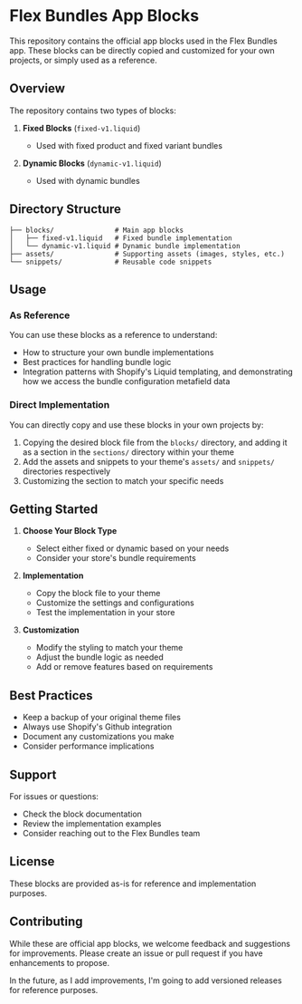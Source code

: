 # Flex Bundles App Blocks

This repository contains the official app blocks used in the Flex Bundles app. These blocks can be directly copied and customized for your own projects, or simply used as a reference.

## Overview

The repository contains two types of blocks:

1. **Fixed Blocks** (`fixed-v1.liquid`)
   - Used with fixed product and fixed variant bundles

2. **Dynamic Blocks** (`dynamic-v1.liquid`)
   - Used with dynamic bundles

## Directory Structure

```
├── blocks/               # Main app blocks
│   ├── fixed-v1.liquid   # Fixed bundle implementation
│   └── dynamic-v1.liquid # Dynamic bundle implementation
├── assets/               # Supporting assets (images, styles, etc.)
└── snippets/             # Reusable code snippets
```

## Usage

### As Reference
You can use these blocks as a reference to understand:
- How to structure your own bundle implementations
- Best practices for handling bundle logic
- Integration patterns with Shopify's Liquid templating, and demonstrating how we access the bundle configuration metafield data

### Direct Implementation
You can directly copy and use these blocks in your own projects by:
1. Copying the desired block file from the `blocks/` directory, and adding it as a section in the `sections/` directory within your theme
2. Add the assets and snippets to your theme's `assets/` and `snippets/` directories respectively
3. Customizing the section to match your specific needs

## Getting Started

1. **Choose Your Block Type**
   - Select either fixed or dynamic based on your needs
   - Consider your store's bundle requirements

2. **Implementation**
   - Copy the block file to your theme
   - Customize the settings and configurations
   - Test the implementation in your store

3. **Customization**
   - Modify the styling to match your theme
   - Adjust the bundle logic as needed
   - Add or remove features based on requirements

## Best Practices

- Keep a backup of your original theme files
- Always use Shopify's Github integration
- Document any customizations you make
- Consider performance implications

## Support

For issues or questions:
- Check the block documentation
- Review the implementation examples
- Consider reaching out to the Flex Bundles team

## License

These blocks are provided as-is for reference and implementation purposes.

## Contributing

While these are official app blocks, we welcome feedback and suggestions for improvements. Please create an issue or pull request if you have enhancements to propose. 

In the future, as I add improvements, I'm going to add versioned releases for reference purposes.

